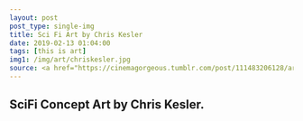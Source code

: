 ```yaml
---
layout: post
post_type: single-img
title: Sci Fi Art by Chris Kesler
date: 2019-02-13 01:04:00
tags: [this is art]
img1: /img/art/chriskesler.jpg
source: <a href="https://cinemagorgeous.tumblr.com/post/111483206128/artwork-by-gifted-concept-artist-chris-kesler">Cinema Gorgeous</a>
---
```

## SciFi Concept Art by Chris Kesler.
